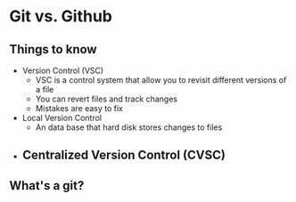 # Git vs. Github

## Things to know
- Version Control (VSC)
    - VSC is a control system that allow you to revisit different versions of a file
    - You can revert files and track changes
    - Mistakes are easy to fix
- Local Version Control
    - An data base that hard disk stores changes to files
- Centralized Version Control (CVSC)
    -


## What's a git?
